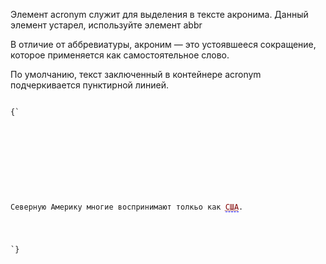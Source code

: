 <p>
	Элемент <LE>acronym</LE> служит для выделения в тексте акронима. Данный элемент устарел, используйте элемент <LE>abbr</LE>
</p>

<p>
	 В отличие от аббревиатуры, акроним — это устоявшееся сокращение, которое применяется как самостоятельное слово. 
</p>

<p>
	По умолчанию, текст заключенный в контейнере <LE>acronym</LE> подчеркивается пунктирной линией.
</p>

<ExampleBox>

<Code>
{`
<!DOCTYPE HTML PUBLIC "-//W3C//DTD HTML 4.01//EN"
  "http://www.w3.org/TR/html4/strict.dtd">
 	<html>
  	<head>
   	<meta http-equiv="Content-Type" content="text/html; charset=utf-8">
   		<title>Тег ACRONYM</title>
   	<style type="text/css">
    acronym {
     border-bottom: 1px dashed blue; 
     color: maroon; 
    }
   	</style>
  	</head>
  	<body> 
  		<p>Северную Америку многие воспринимают толкьо как <acronym title="Название страны">США</acronym>.</p>
 	</body> 
	</html>
`}
</Code>

</ExampleBox>




